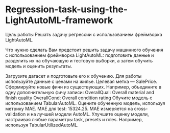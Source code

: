 # Regression-task-using-the-LightAutoML-framework

Цель работы
Решать задачу регрессии с использованием фреймворка LightAutoML.

Что нужно сделать
Вам предстоит решить задачу машинного обучения с использованием фреймворка LightAutoML: подготовить данные и разделить их на обучающую и тестовую выборки, а затем обучить модель и оценить результаты.

Загрузите датасет и подготовьте его к обучению.
Для работы используйте данные с ценами на жилье. Целевая метка — SalePrice.
Сформируйте новые фичи из существующих. Например, объедините в одну дополнительную фичу записи:
OverallQual: Overall material and finish quality
OverallCond: Overall condition rating
Обучите модель c использованием TabularAutoML.
Оцените обученную модель, используя метрику MAE.
МАЕ для test: 15324.25. 
МАЕ измеряется на cross-validation и на лучшей модели AutoML.
Улучшите оценку модели, настраивая любые параметры task, presets и roles. Например, используя TabularUtilizedAutoML.

